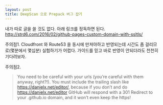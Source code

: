 ```yaml
---
layout: post
title: DeepScan 으로 Prepack 버그 잡기
---
```


내가 따로 글을 쓸 것도 없다. 아래 링크를 정독하면 된다.
<http://strd6.com/2016/02/github-pages-custom-domain-with-ssltls/>

주의점1. Cloudfront 와 Route53 을 동시에 만져야하고 반영되는데 시간도 좀 걸리므로(몇분에서 몇십분) 실험하기가 어렵다. 가이드를 믿고 바로 반영이 안되더라도 천천히 기다려보자.

주의점2.

> You need to be careful with your urls (you’re careful with them anyway, right?!). You must include the trailing slash like https://danielx.net/editor/, because if you don’t and do https://danielx.net/editor GitHub will respond with a 301 Redirect to your .github.io domain, and it won’t even keep the https!
